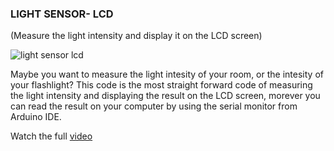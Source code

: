 ### **LIGHT SENSOR- LCD**
(Measure the light intensity and display it on the LCD screen)

![light sensor lcd](https://user-images.githubusercontent.com/37689522/53425591-9e70d700-39e5-11e9-9a46-a3c1b7fc9b60.gif)


Maybe you want to measure the light intesity of your room, or the intesity of your flashlight? 
This code is the most straight forward code of measuring the light intensity and displaying the result on the LCD screen, morever you can read the result on your computer by using the serial monitor from Arduino IDE. 

Watch the full [video](https://www.youtube.com/watch?v=XaXyWImT7wY&t=7s)
